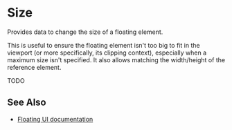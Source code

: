 # Size

Provides data to change the size of a floating element.

This is useful to ensure the floating element isn't too big to fit in the viewport (or more specifically, its clipping context), especially when a maximum size isn't specified. It also allows matching the width/height of the reference element.

TODO

## See Also

-   [Floating UI documentation](https://floating-ui.com/docs/size)
